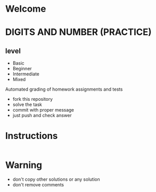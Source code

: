 # Welcome 
# DIGITS AND NUMBER (PRACTICE)
## level
- Basic
- Beginner
- Intermediate
- Mixed


Automated grading of homework assignments and tests
- fork this repository
- solve the task 
- commit with proper message
- just push and check answer

# Instructions
```Python

```

# Warning
- don't copy other solutions or any solution
- don't remove comments
